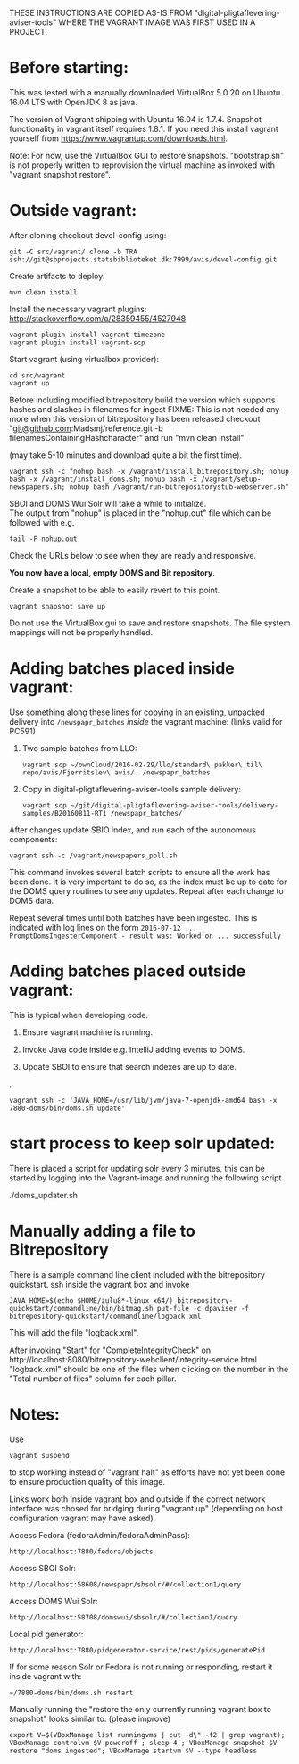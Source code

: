 THESE INSTRUCTIONS ARE COPIED AS-IS FROM "digital-pligtaflevering-aviser-tools" WHERE THE
VAGRANT IMAGE WAS FIRST USED IN A PROJECT.

Before starting:
===

This was tested with a manually downloaded VirtualBox 5.0.20 on Ubuntu 16.04 LTS with OpenJDK 8 as java.

The version of Vagrant shipping with Ubuntu 16.04 is 1.7.4.  Snapshot functionality in vagrant itself requires
1.8.1.  If you need this install vagrant yourself from https://www.vagrantup.com/downloads.html.


Note:  For now, use the VirtualBox GUI to restore snapshots.  "bootstrap.sh" is not properly
written to reprovision the virtual machine as invoked with "vagrant snapshot restore".

Outside vagrant:
===

After cloning checkout devel-config using:

    git -C src/vagrant/ clone -b TRA ssh://git@sbprojects.statsbiblioteket.dk:7999/avis/devel-config.git

Create artifacts to deploy:

    mvn clean install

Install the necessary vagrant plugins: http://stackoverflow.com/a/28359455/4527948

    vagrant plugin install vagrant-timezone
    vagrant plugin install vagrant-scp

Start vagrant (using virtualbox provider):

    cd src/vagrant
    vagrant up

Before including modified bitrepository build the version which supports hashes and slashes in filenames for ingest
    FIXME: This is not needed any more when this version of bitrepository has been released
    checkout "git@github.com:Madsmj/reference.git -b filenamesContainingHashcharacter" and run "mvn clean install"

(may take 5-10 minutes and download quite a bit the first time).

    vagrant ssh -c "nohup bash -x /vagrant/install_bitrepository.sh; nohup bash -x /vagrant/install_doms.sh; nohup bash -x /vagrant/setup-newspapers.sh; nohup bash /vagrant/run-bitrepositorystub-webserver.sh"

SBOI and DOMS Wui Solr will take a while to initialize.  
The output from "nohup" is placed in the "nohup.out" file 
which can be followed with e.g.

    tail -F nohup.out

Check the URLs below to see when they are ready and responsive.


**You now have a local, empty DOMS and Bit repository**.

Create a snapshot to be able to easily revert to this point.

    vagrant snapshot save up

Do not use the VirtualBox gui to save and restore snapshots.  The
file system mappings will not be properly handled.


Adding batches placed inside vagrant:
===

Use something along these lines for copying in an existing, unpacked delivery into `/newspapr_batches` 
_inside_ the vagrant machine: (links valid for PC591)
 
1. Two sample batches from LLO:

    `vagrant scp ~/ownCloud/2016-02-29/llo/standard\ pakker\ til\ repo/avis/Fjerritslev\ avis/. /newspapr_batches`

2. Copy in digital-pligtaflevering-aviser-tools sample delivery:

    `vagrant scp ~/git/digital-pligtaflevering-aviser-tools/delivery-samples/B20160811-RT1 /newspapr_batches/`
    
After changes update SBIO index, and run each of the autonomous components:

    vagrant ssh -c /vagrant/newspapers_poll.sh

This command invokes several batch scripts to ensure all the work has been done.
It is very important to do so, as the index must be up to date for the DOMS
query routines to see any updates.  Repeat after each change to DOMS data.

Repeat several times until both batches have been ingested.  This is indicated with log
lines on the form
`2016-07-12 ... PromptDomsIngesterComponent - result was: Worked on ... successfully`


Adding batches placed outside vagrant: 
===

This is typical when developing code.

1. Ensure vagrant machine is running.

2. Invoke Java code inside e.g. IntelliJ adding events to DOMS.
 
3. Update SBOI to ensure that search indexes are up to date.

.

    vagrant ssh -c 'JAVA_HOME=/usr/lib/jvm/java-7-openjdk-amd64 bash -x 7880-doms/bin/doms.sh update'
    
    
start process to keep solr updated: 
===    

There is placed a script for updating solr every 3 minutes, this can be started by logging into the Vagrant-image and running the following script 

./doms_updater.sh

Manually adding a file to Bitrepository
===

There is a sample command line client included with the bitrepository quickstart.  ssh inside the vagrant box
and invoke

    JAVA_HOME=$(echo $HOME/zulu8*-linux_x64/) bitrepository-quickstart/commandline/bin/bitmag.sh put-file -c dpaviser -f bitrepository-quickstart/commandline/logback.xml 

This will add the file "logback.xml".

After invoking "Start" for "CompleteIntegrityCheck" on  http://localhost:8080/bitrepository-webclient/integrity-service.html
"logback.xml" should be one of the files when clicking on the number in the "Total number of files" column for each pillar.

Notes:
===

Use

    vagrant suspend

to stop working instead of "vagrant halt" as efforts have not yet been
done to ensure production quality of this image.


Links work both inside vagrant box and outside if the correct network interface
was chosed for bridging during "vagrant up" (depending on host configuration
vagrant may have asked).

Access Fedora (fedoraAdmin/fedoraAdminPass):

    http://localhost:7880/fedora/objects

Access SBOI Solr:

    http://localhost:58608/newspapr/sbsolr/#/collection1/query

Access DOMS Wui Solr:

    http://localhost:58708/domswui/sbsolr/#/collection1/query

Local pid generator:

    http://localhost:7880/pidgenerator-service/rest/pids/generatePid

If for some reason Solr or Fedora is not running or responding, restart it inside vagrant with:

    ~/7880-doms/bin/doms.sh restart


Manually running the "restore the only currently running vagrant box to snapshot" looks similar to: (please improve)

    export V=$(VBoxManage list runningvms | cut -d\" -f2 | grep vagrant); VBoxManage controlvm $V poweroff ; sleep 4 ; VBoxManage snapshot $V restore "doms ingested"; VBoxManage startvm $V --type headless


